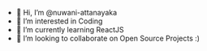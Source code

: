- 👋 Hi, I’m @nuwani-attanayaka
- 👀 I’m interested in Coding
- 🌱 I’m currently learning ReactJS
- 💞️ I’m looking to collaborate on Open Source Projects :)

<!---
nuwani-attanayaka/nuwani-attanayaka is a ✨ special ✨ repository because its `README.md` (this file) appears on your GitHub profile.
You can click the Preview link to take a look at your changes.
--->
